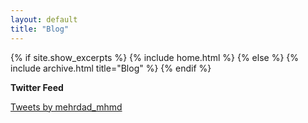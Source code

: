 ```yaml
---
layout: default
title: "Blog"
---
```


{% if site.show_excerpts %}
  {% include home.html %}
{% else %}
  {% include archive.html title="Blog" %}
{% endif %}

</b>

**Twitter Feed**
</b>

<div style={{display:'flex',justifyContent:'center'}}>
    <a class="twitter-timeline" data-width="600" data-height="66" data-theme="dark" href="https://twitter.com/mehrdad_mhmd?ref_src=twsrc%5Etfw">Tweets by mehrdad_mhmd</a>     <script async src="https://platform.twitter.com/widgets.js" charset="utf-8"></script>
</div>

